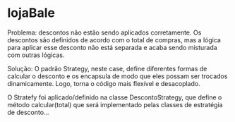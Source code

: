 # lojaBale
Problema: descontos não estão sendo aplicados corretamente. Os descontos são definidos de acordo com o total de compras, mas a lógica para aplicar esse desconto não está separada e acaba sendo misturada com outras lógicas.


Solução: O padrão Strategy, neste case, define diferentes formas de calcular o desconto e os encapsula de modo que eles possam ser trocados dinamicamente. Logo, torna o código mais flexível e desacoplado.

O Stratefy foi aplicado/definido na classe DescontoStrategy, que define o método calcular(total) que será implementado pelas classes de estratégia de desconto...
